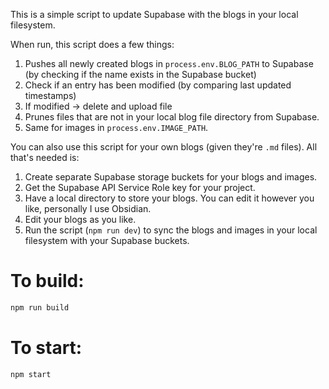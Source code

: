 This is a simple script to update Supabase with the blogs in your local filesystem.

When run, this script does a few things:

1. Pushes all newly created blogs in `process.env.BLOG_PATH` to Supabase (by checking if the name exists in the Supabase bucket)
2. Check if an entry has been modified (by comparing last updated timestamps)
3. If modified -> delete and upload file
4. Prunes files that are not in your local blog file directory from Supabase.
5. Same for images in `process.env.IMAGE_PATH`.

You can also use this script for your own blogs (given they're `.md` files). All that's needed is:

1. Create separate Supabase storage buckets for your blogs and images.
2. Get the Supabase API Service Role key for your project.
3. Have a local directory to store your blogs. You can edit it however you like, personally I use Obsidian.
4. Edit your blogs as you like.
5. Run the script (`npm run dev`) to sync the blogs and images in your local filesystem with your Supabase buckets.

# To build:

```sh
npm run build
```

# To start:

```sh
npm start

```
